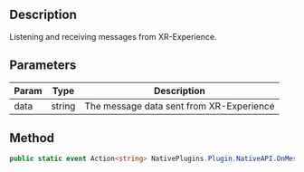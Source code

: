 ## Description

Listening and receiving messages from XR-Experience.

## Parameters

| Param | Type   | Description                              |
| ----- | ------ | ---------------------------------------- |
| data  | string | The message data sent from XR-Experience |

## Method

```cs
public static event Action<string> NativePlugins.Plugin.NativeAPI.OnMessageReceviedHandle;
```
